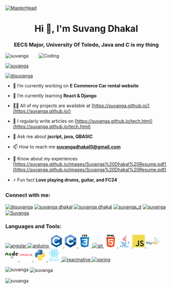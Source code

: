 [![MasterHead](https://1.bp.blogspot.com/-7A4WynwLsM…)](https://github.com/Suvanga)
<h1 align="center">Hi 👋, I'm Suvang Dhakal</h1>
<h3 align="center">EECS Major, University Of Toledo, Java and C is my thing</h3>
<img align="right" alt="Coding" width="400" src="https://media0.giphy.com/media/2IudUHdI075HL02Pkk/giphy.gif?cid=ecf05e47a3561zerfbhvz7da0rkvvmbc3mjb10ngw8azbkwf&ep=v1_gifs_search&rid=giphy.gif&ct=g”>


<p align="left"> <img src="https://komarev.com/ghpvc/?username=suvanga&label=Profile%20views&color=0e75b6&style=flat" alt="suvanga" /> </p>

<p align="left"> <a href="https://github.com/ryo-ma/github-profile-trophy"><img src="https://github-profile-trophy.vercel.app/?username=suvanga" alt="suvanga" /></a> </p>

<p align="left"> <a href="https://twitter.com/@suvanga" target="blank"><img src="https://img.shields.io/twitter/follow/@suvanga?logo=twitter&style=for-the-badge" alt="@suvanga" /></a> </p>

- 🔭 I’m currently working on **E Commerce Car rental website**

- 🌱 I’m currently learning **React & Django**

- 👨‍💻 All of my projects are available at [https://suvanga.github.io/](https://suvanga.github.io/)

- 📝 I regularly write articles on [https://suvanga.github.io/tech.html](https://suvanga.github.io/tech.html)

- 💬 Ask me about **jscript, java, QBASIC**

- 📫 How to reach me **suvangadhakal0@gmail.com**

- 📄 Know about my experiences [https://suvanga.github.io/images/Suvanga%20Dhakal%20Resume.pdf](https://suvanga.github.io/images/Suvanga%20Dhakal%20Resume.pdf)

- ⚡ Fun fact **Love playing drums, guitar, and FC24**

<h3 align="left">Connect with me:</h3>
<p align="left">
<a href="https://twitter.com/@suvanga" target="blank"><img align="center" src="https://raw.githubusercontent.com/rahuldkjain/github-profile-readme-generator/master/src/images/icons/Social/twitter.svg" alt="@suvanga" height="30" width="40" /></a>
<a href="https://linkedin.com/in/suvanga dhakal" target="blank"><img align="center" src="https://raw.githubusercontent.com/rahuldkjain/github-profile-readme-generator/master/src/images/icons/Social/linked-in-alt.svg" alt="suvanga dhakal" height="30" width="40" /></a>
<a href="https://fb.com/suvanga dhakal" target="blank"><img align="center" src="https://raw.githubusercontent.com/rahuldkjain/github-profile-readme-generator/master/src/images/icons/Social/facebook.svg" alt="suvanga dhakal" height="30" width="40" /></a>
<a href="https://instagram.com/suvanga_d" target="blank"><img align="center" src="https://raw.githubusercontent.com/rahuldkjain/github-profile-readme-generator/master/src/images/icons/Social/instagram.svg" alt="suvanga_d" height="30" width="40" /></a>
<a href="https://www.leetcode.com/suvanga" target="blank"><img align="center" src="https://raw.githubusercontent.com/rahuldkjain/github-profile-readme-generator/master/src/images/icons/Social/leet-code.svg" alt="suvanga" height="30" width="40" /></a>
<a href="https://discord.gg/Suvanga" target="blank"><img align="center" src="https://raw.githubusercontent.com/rahuldkjain/github-profile-readme-generator/master/src/images/icons/Social/discord.svg" alt="Suvanga" height="30" width="40" /></a>
</p>

<h3 align="left">Languages and Tools:</h3>
<p align="left"> <a href="https://angular.io" target="_blank" rel="noreferrer"> <img src="https://angular.io/assets/images/logos/angular/angular.svg" alt="angular" width="40" height="40"/> </a> <a href="https://www.arduino.cc/" target="_blank" rel="noreferrer"> <img src="https://cdn.worldvectorlogo.com/logos/arduino-1.svg" alt="arduino" width="40" height="40"/> </a> <a href="https://www.cprogramming.com/" target="_blank" rel="noreferrer"> <img src="https://raw.githubusercontent.com/devicons/devicon/master/icons/c/c-original.svg" alt="c" width="40" height="40"/> </a> <a href="https://www.w3schools.com/cpp/" target="_blank" rel="noreferrer"> <img src="https://raw.githubusercontent.com/devicons/devicon/master/icons/cplusplus/cplusplus-original.svg" alt="cplusplus" width="40" height="40"/> </a> <a href="https://www.w3schools.com/css/" target="_blank" rel="noreferrer"> <img src="https://raw.githubusercontent.com/devicons/devicon/master/icons/css3/css3-original-wordmark.svg" alt="css3" width="40" height="40"/> </a> <a href="https://git-scm.com/" target="_blank" rel="noreferrer"> <img src="https://www.vectorlogo.zone/logos/git-scm/git-scm-icon.svg" alt="git" width="40" height="40"/> </a> <a href="https://www.w3.org/html/" target="_blank" rel="noreferrer"> <img src="https://raw.githubusercontent.com/devicons/devicon/master/icons/html5/html5-original-wordmark.svg" alt="html5" width="40" height="40"/> </a> <a href="https://www.java.com" target="_blank" rel="noreferrer"> <img src="https://raw.githubusercontent.com/devicons/devicon/master/icons/java/java-original.svg" alt="java" width="40" height="40"/> </a> <a href="https://developer.mozilla.org/en-US/docs/Web/JavaScript" target="_blank" rel="noreferrer"> <img src="https://raw.githubusercontent.com/devicons/devicon/master/icons/javascript/javascript-original.svg" alt="javascript" width="40" height="40"/> </a> <a href="https://www.mysql.com/" target="_blank" rel="noreferrer"> <img src="https://raw.githubusercontent.com/devicons/devicon/master/icons/mysql/mysql-original-wordmark.svg" alt="mysql" width="40" height="40"/> </a> <a href="https://nodejs.org" target="_blank" rel="noreferrer"> <img src="https://raw.githubusercontent.com/devicons/devicon/master/icons/nodejs/nodejs-original-wordmark.svg" alt="nodejs" width="40" height="40"/> </a> <a href="https://www.oracle.com/" target="_blank" rel="noreferrer"> <img src="https://raw.githubusercontent.com/devicons/devicon/master/icons/oracle/oracle-original.svg" alt="oracle" width="40" height="40"/> </a> <a href="https://www.python.org" target="_blank" rel="noreferrer"> <img src="https://raw.githubusercontent.com/devicons/devicon/master/icons/python/python-original.svg" alt="python" width="40" height="40"/> </a> <a href="https://reactjs.org/" target="_blank" rel="noreferrer"> <img src="https://raw.githubusercontent.com/devicons/devicon/master/icons/react/react-original-wordmark.svg" alt="react" width="40" height="40"/> </a> <a href="https://reactnative.dev/" target="_blank" rel="noreferrer"> <img src="https://reactnative.dev/img/header_logo.svg" alt="reactnative" width="40" height="40"/> </a> <a href="https://spring.io/" target="_blank" rel="noreferrer"> <img src="https://www.vectorlogo.zone/logos/springio/springio-icon.svg" alt="spring" width="40" height="40"/> </a> </p>

<p><img align="left" src="https://github-readme-stats.vercel.app/api/top-langs?username=suvanga&show_icons=true&locale=en&layout=compact" alt="suvanga" /></p>

<p>&nbsp;<img align="center" src="https://github-readme-stats.vercel.app/api?username=suvanga&show_icons=true&locale=en" alt="suvanga" /></p>

<p><img align="center" src="https://github-readme-streak-stats.herokuapp.com/?user=suvanga&" alt="suvanga" /></p>
